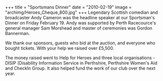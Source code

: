 +++
title = "Sportsmans Dinner"
date = "2010-02-19"
image = "archimg/Heroes_Cheque_800.jpg"
+++
Legendary Scottish comedian and broadcaster Andy Cameron was the headline speaker at our Sportsman's Dinner on Friday February 19. Andy was supported by Perth Racecource's general manager Sam Morshead and master of ceremonies was Gordon Bannerman.

We thank our sponsors, guests who bid at the auction, and everyone who bought tickets. With your help we raised over £5,500.

The money raised went to Help for Heroes and three local organisations - DISIP (Disability Information Service in Perthshire, Perthshire Women's Aid and CheckIn Group. It also helped fund the work of our club over the next year.